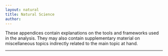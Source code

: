 ```yaml
---
layout: natural
title: Natural Science
author:
---
```

These appendices contain explanations on the tools and frameworks used in the analysis. They may  also contain supplementary material on miscellaneous topics indirectly related to the main topic at hand.

---

